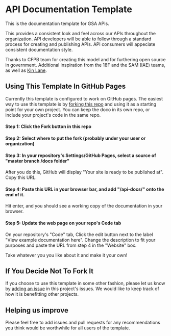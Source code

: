 API Documentation Template
====================

This is the documentation template for GSA APIs.

This provides a consistent look and feel across our APIs throughout the organization.  API developers will be able to follow through a standard process for creating and publishing APIs.  API consumers will appeciate consistent documentation style.

Thanks to CFPB team for creating this model and for furthering open source in government.  Additional inspiration from the 18F and the SAM (IAE) teams, as well as [Kin Lane](https://apievangelist.com/).

## Using This Template In GitHub Pages
Currently this template is configured to work on GitHub pages. The easiest way to use this template is by [forking this repo](https://help.github.com/articles/fork-a-repo/) and using it as a starting point for your own project. You can keep the doco in its own repo, or include your project's code in the same repo.

#### Step 1: Click the Fork button in this repo

#### Step 2: Select where to put the fork (probably under your user or organization)

#### Step 3: In your repository's Settings/GitHub Pages, select a source of "master branch /docs folder"
After you do this, GitHub will display "Your site is ready to be published at". Copy this URL.

#### Step 4: Paste this URL in your browser bar, and add "/api-docs/" onto the end of it.
Hit enter, and you should see a working copy of the documentation in your browser.

#### Step 5: Update the web page on your repo's Code tab
On your repository's "Code" tab, Click the edit button next to the label "View example documentation here". Change the description to fit your purposes and paste the URL from step 4 in the "Website" box. 

Take whatever you you like about it and make it your own!

## If You Decide Not To Fork It
If you choose to use this template in some other fashion, please let us know by [adding an issue](https://github.com/GSA/api-documentation-template/issues) in this project's issues. We would like to keep track of how it is benefitting other projects.

## Helping us improve
Please feel free to add issues and pull requests for any recommendations you think would be worthwhile for all users of the template.
